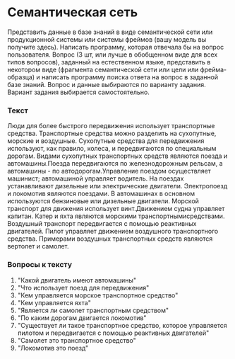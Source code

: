 # Семантическая сеть

Представить данные в базе знаний в виде семантической сети или продукционной системы или системы фреймов (вашу модель вы получите здесь). Написать программу, которая отвечала бы на вопрос пользователя. Вопрос (3 шт, или лучше в обобщенном виде для всех типов вопросов), заданный на естественном языке, представить в некотором виде (фрагмента семантической сети или цели или фрейма-образца) и написать программу поиска ответа на вопрос в заданной базе знаний. 
Вопрос и данные выбираются по варианту задания. Вариант задания выбирается самостоятельно.

### Текcт
Люди для более быстрого передвижения использует транспортные средства. Транспортные средства можно разделить на сухопутные, морские и воздушные. Сухопутные средства для передвижения используют, как правило, колеса, и передвигаются по специальным дорогам. Видами сухопутных транспортных средств являются поезда и автомашины.Поезда передвигаются по железнодорожным рельсам, а автомашины - по автодорогам.Управление поездом осуществляет машинист; автомашиной управляет водитель. На поездах устанавливают дизельные или электрические двигатели. Электропоезд и локомотив являются поездами. В автомашинах в основном используются бензиновые или дизельные двигатели. Морской транспорт для движения использует винт.Движением судна управляет капитан. Катер и яхта являются морскими транспортнымисредствами. Воздушный транспорт передвигается с помощью реактивных двигателей.
Пилот управляет движением воздушного транспортного средства. Примерами воздушных транспортных средств являются вертолет и самолет.

### Вопросы к тексту
1) "Какой двигатель имеют автомашины"
2) "Что использует поезд для передвижения"
3) "Кем управляется морское транспортное средство"
4) "Кем управляется яхта"
5) "Является ли самолет транспортным средством"
6) "По каким дорогам двигается локомотив"
7) "Существует ли такое транспортное средство, которое управляется пилотом и передвигается с помощью реактивных двигателей"
8) "Самолет это транспортное средство"
9) "Локомотив это поезд"
